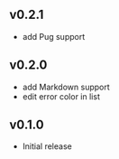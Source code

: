 ## v0.2.1
- add Pug support

## v0.2.0
- add Markdown support
- edit error color in list

## v0.1.0
- Initial release
